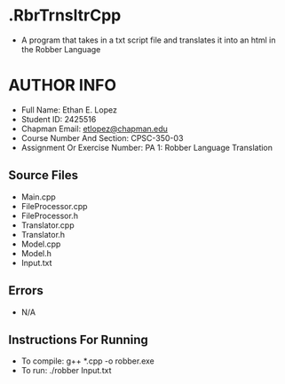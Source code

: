 # .RbrTrnsltrCpp

- A program that takes in a txt script file and translates it into an html in the Robber Language

# AUTHOR INFO

- Full Name: Ethan E. Lopez
- Student ID: 2425516
- Chapman Email: etlopez@chapman.edu
- Course Number And Section: CPSC-350-03
- Assignment Or Exercise Number: PA 1: Robber Language Translation


## Source Files
- Main.cpp
- FileProcessor.cpp
- FileProcessor.h
- Translator.cpp
- Translator.h
- Model.cpp
- Model.h
- Input.txt

## Errors
- N/A

## Instructions For Running
- To compile: g++ *.cpp -o robber.exe
- To run: ./robber Input.txt
